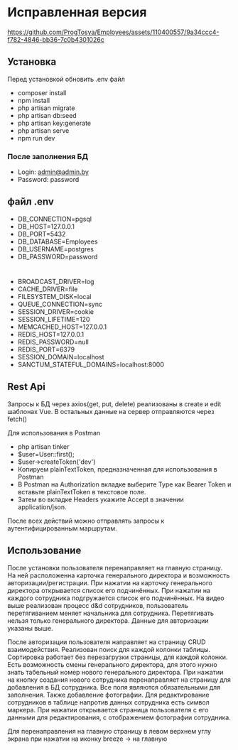 # Исправленная версия 

https://github.com/ProgTosya/Employees/assets/110400557/9a34ccc4-f782-4846-bb36-7c0b4301026c


## Установка
Перед установкой обновить .env файл
- composer install
- npm install
- php artisan migrate
- php artisan db:seed
- php artisan key:generate
- php artisan serve
- npm run dev
### После заполнения БД 
- Login: admin@admin.by
- Password: password
## файл .env
- DB_CONNECTION=pgsql
- DB_HOST=127.0.0.1
- DB_PORT=5432
- DB_DATABASE=Employees
- DB_USERNAME=postgres
- DB_PASSWORD=password
#
- BROADCAST_DRIVER=log
- CACHE_DRIVER=file
- FILESYSTEM_DISK=local
- QUEUE_CONNECTION=sync
- SESSION_DRIVER=cookie
- SESSION_LIFETIME=120
- MEMCACHED_HOST=127.0.0.1
- REDIS_HOST=127.0.0.1
- REDIS_PASSWORD=null
- REDIS_PORT=6379
- SESSION_DOMAIN=localhost
- SANCTUM_STATEFUL_DOMAINS=localhost:8000

## Rest Api 
Запросы к БД через axios(get, put, delete) реализованы в create и edit шаблонах Vue. В остальных данные на сервер отправляются через fetch()

Для использования в Postman 
- php artisan tinker
- $user=User::first();
- $user->createToken('dev')
- Копируем plainTextToken, предназначенная для использования в Postman
- В Postman на Authorization вкладке выберите Type как Bearer Token и вставьте plainTextToken в текстовое поле.
- Затем во вкладке Headers укажите Accept в значении application/json.

После всех действий можно отправлять запросы к аутентифицированным маршрутам.
## Использование 

После установки пользователя перенаправляет на главную страницу. На ней расположенна карточка генерального директора и возможность авторизации/регистрации. При нажатии на карточку генерального директора открывается список его подчинённых. При нажатии на каждого сотрудника подгружается список его подчинённых.
На видео выше реализован процесс d&d сотрудников, пользователь перетягиванием меняет начальника для сотрудника. Перетягивать нельзя только генерального директора.
Данные для авторизации указаны выше.

После авторизации пользователя направляет на страницу CRUD взаимодействия. Реализован поиск для каждой колонки таблицы. Сортировка работает без перезагрузки страницы, для каждой колонки.
Есть возможность смены генерального директора, для этого нужно знать табельный номер нового генерального директора. При нажатии на кнопку создания нового сотрудника перенаправляет на страницу для добавления в БД сотрудника. Все поля являются обязательными для заполнения. Также добавление фотографии. 
Для редактирование сотрудников в таблице напротив данных сотрудника есть символ маркера. При нажатии открывается страница пользователя с  его данными для редактирования, с отображением фотографии сотрудника. 

Для перенаправления на главную страницу в левом верхнем углу экрана при нажатии на иконку breeze -> на главную 


